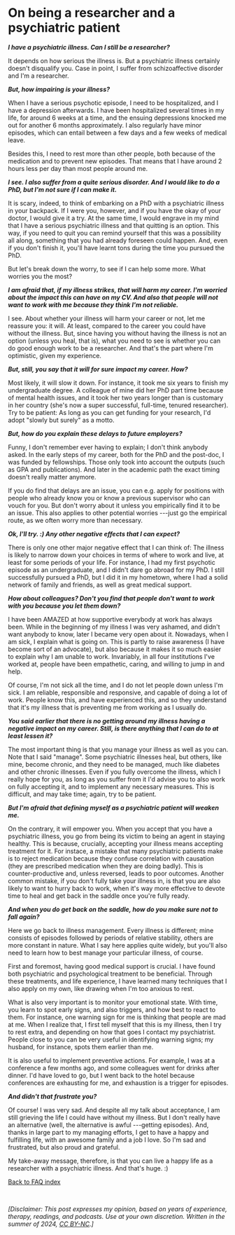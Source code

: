 # On being a researcher and a psychiatric patient

***I have a psychiatric illness. Can I still be a researcher?***

It depends on how serious the illness is. But a psychiatric illness certainly doesn't disqualify you. Case in point, I suffer from schizoaffective disorder and I'm a researcher.

***But, how impairing is your illness?***

When I have a serious psychotic episode, I need to be hospitalized, and I have a depression afterwards. I have been hospitalized several times in my life, for around 6 weeks at a time, and the ensuing depressions knocked me out for another 6 months approximately. I also regularly have minor episodes, which can entail between a few days and a few weeks of medical leave.

Besides this, I need to rest more than other people, both because of the medication and to prevent new episodes. That means that I have around 2 hours less per day than most people around me.

***I see. I also suffer from a quite serious disorder. And I would like to do a PhD, but I'm not sure if I can make it.***

It is scary, indeed, to think of embarking on a PhD with a psychiatric illness in your backpack. If I were you, however, and if you have the okay of your doctor, I would give it a try. At the same time, I would engrave in my mind that I have a serious psychiatric illness and that quitting is an option. This way, if you need to quit you can remind yourself that this was a possibility all along, something that you had already foreseen could happen. And, even if you don't finish it, you'll have learnt tons during the time you pursued the PhD.

But let's break down the worry, to see if I can help some more. What worries you the most?

***I am afraid that, if my illness strikes, that will harm my career. I'm worried about the impact this can have on my CV. And also that people will not want to work with me because they think I'm not reliable.***

I see. About whether your illness will harm your career or not, let me reassure you: it will. At least, compared to the career you could have without the illness. But, since having you without having the illness is not an option (unless you heal, that is), what you need to see is whether you can do good enough work to be a researcher. And that's the part where I'm optimistic, given my experience.

***But, still, you say that it will for sure impact my career. How?***

Most likely, it will slow it down. For instance, it took me six years to finish my undergraduate degree. A colleague of mine did her PhD part time because of mental health issues, and it took her two years longer than is customary in her country (she's now a super successful, full-time, tenured researcher). Try to be patient: As long as you can get funding for your research, I'd adopt "slowly but surely" as a motto.

***But, how do you explain these delays to future employers?***

Funny, I don't remember ever having to explain; I don't think anybody asked. In the early steps of my career, both for the PhD and the post-doc, I was funded by fellowships. Those only took into account the outputs (such as GPA and publications). And later in the academic path the exact timing doesn't really matter anymore.

If you do find that delays are an issue, you can e.g. apply for positions with people who already know you or know a previous supervisor who can vouch for you. But don't worry about it unless you empirically find it to be an issue. This also applies to other potential worries ---just go the empirical route, as we often worry more than necessary.

***Ok, I'll try. :) Any other negative effects that I can expect?***

There is only one other major negative effect that I can think of: The illness is likely to narrow down your choices in terms of where to work and live, at least for some periods of your life. For instance, I had my first psychotic episode as an undergraduate, and I didn't dare go abroad for my PhD. I still successfully pursued a PhD, but I did it in my hometown, where I had a solid network of family and friends, as well as great medical support. 

***How about colleagues? Don't you find that people don't want to work with you because you let them down?***

I have been AMAZED at how supportive everybody at work has always been. While in the beginning of my illness I was very ashamed, and didn't want anybody to know, later I became very open about it. Nowadays, when I am sick, I explain what is going on. This is partly to raise awareness (I have become sort of an advocate), but also because it makes it so much easier to explain why I am unable to work. Invariably, in all four institutions I've worked at, people have been empathetic, caring, and willing to jump in and help. 

Of course, I'm not sick all the time, and I do not let people down unless I'm sick. I am reliable, responsible and responsive, and capable of doing a lot of work. People know this, and have experienced this, and so they understand that it's my illness that is preventing me from working as I usually do. 

***You said earlier that there is no getting around my illness having a negative impact on my career. Still, is there anything that I can do to at least lessen it?***

The most important thing is that you manage your illness as well as you can. Note that I said "manage". Some psychiatric illnesses heal, but others, like mine, become chronic, and they need to be managed, much like diabetes and other chronic illnesses. Even if you fully overcome the illness, which I really hope for you, as long as you suffer from it I'd advise you to also work on fully accepting it, and to implement any necessary measures. This is difficult, and may take time; again, try to be patient.

***But I'm afraid that defining myself as a psychiatric patient will weaken me.***

On the contrary, it will empower you. When you accept that you have a psychiatric illness, you go from being its victim to being an agent in staying healthy. This is because, crucially, accepting your illness means accepting treatment for it. For instace, a mistake that many psychiatric patients make is to reject medication because they confuse correlation with causation (they are prescribed medication when they are doing badly). This is counter-productive and, unless reversed, leads to poor outcomes. Another common mistake, if you don't fully take your illness in, is that you are also likely to want to hurry back to work, when it's way more effective to devote time to heal and get back in the saddle once you're fully ready.

***And when you do get back on the saddle, how do you make sure not to fall again?***

Here we go back to illness management. Every illness is different; mine consists of episodes followed by periods of relative stability, others are more constant in nature. What I say here applies quite widely, but you'll also need to learn how to best manage your particular illness, of course.

First and foremost, having good medical support is crucial. I have found both psychiatric and psychological treatment to be beneficial. Through these treatments, and life experience, I have learned many techniques that I also apply on my own, like drawing when I'm too anxious to rest.

What is also very important is to monitor your emotional state. With time, you learn to spot early signs, and also triggers, and how best to react to them. For instance, one warning sign for me is thinking that people are mad at me. When I realize that, I first tell myself that this is my illness, then I try to rest extra, and depending on how that goes I contact my psychiatrist. People close to you can be very useful in identifying warning signs; my husband, for instance, spots them earlier than me. 

It is also useful to implement preventive actions. For example, I was at a conference a few months ago, and some colleagues went for drinks after dinner. I'd have loved to go, but I went back to the hotel because conferences are exhausting for me, and exhaustion is a trigger for episodes. 

***And didn't that frustrate you?***

Of course! I was very sad. And despite all my talk about acceptance, I am still grieving the life I could have without my illness. But I don't really have an alternative (well, the alternative is awful ---getting episodes). And, thanks in large part to my managing efforts, I get to have a happy and fulfilling life, with an awesome family and a job I love. So I'm sad and frustrated, but also proud and grateful.

My take-away message, therefore, is that you can live a happy life as a researcher with a psychiatric illness. And that's huge. :)

[Back to FAQ index](/index.md)

&nbsp;

_[Disclaimer: This post expresses my opinion, based on years of experience, therapy, readings, and podcasts. Use at your own discretion. Written in the summer of 2024, [CC BY-NC](https://creativecommons.org/licenses/by-nc/4.0/).]_
